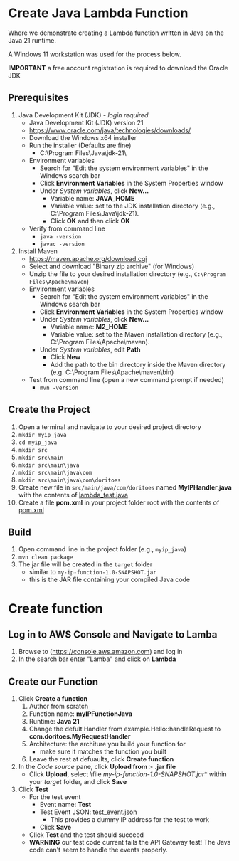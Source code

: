 # Create Java Lambda Function
Where we demonstrate creating a Lambda function written in Java on the Java 21 runtime.

A Windows 11 workstation was used for the process below.

**IMPORTANT** a free account registration is required to download the Oracle JDK

## Prerequisites
1. Java Development Kit (JDK) - *login required*
    - Java Development Kit (JDK) version 21
    - https://www.oracle.com/java/technologies/downloads/
    - Download the Windows x64 installer
    - Run the installer (Defaults are fine)
      - C:\Program Files\Java\jdk-21\
    - Environment variables
      - Search for "Edit the system environment variables" in the Windows search bar
      - Click **Environment Variables** in the System Properties window
      - Under *System variables*, click **New...**
        - Variable name: **JAVA_HOME**
        - Variable value: set to the JDK installation directory (e.g., C:\Program Files\Java\jdk-21).
        - Click **OK** and then click **OK**
    - Verify from command line
      - `java -version`
      - `javac -version`
2. Install Maven
    - https://maven.apache.org/download.cgi
    - Select and download "Binary zip archive" (for Windows)
    - Unzip the file to your desired installation directory (e.g., `C:\Program Files\Apache\maven`)
    - Environment variables
      - Search for "Edit the system environment variables" in the Windows search bar
      - Click **Environment Variables** in the System Properties window
      - Under *System variables*, click **New...**
        - Variable name: **M2_HOME**
        - Variable value: set to the Maven installation directory (e.g., C:\Program Files\Apache\maven).
      - Under *System variables*, edit **Path**
        - Click **New**
        - Add the path to the bin directory inside the Maven directory (e.g. C:\Program Files\Apache\maven\bin)
    - Test from command line (open a new command prompt if needed)
      - `mvn -version`

## Create the Project
1. Open a terminal and navigate to your desired project directory
2. `mkdir myip_java`
3. `cd myip_java`
4. `mkdir src`
5. `mkdir src\main`
6. `mkdir src\main\java`
7. `mkdir src\main\java\com`
8. `mkdir src\main\java\com\doritoes`
9. Create new file in `src/main/java/com/doritoes` named  **MyIPHandler.java** with the contents of [lambda_test.java](lambda_test.java)
10. Create a file **pom.xml** in your project folder root with the contents of [pom.xml](pom.xml)

## Build
1. Open command line in the project folder (e.g., `myip_java`)
2. `mvn clean package`
3. The jar file will be created in the `target` folder
    - similar to `my-ip-function-1.0-SNAPSHOT.jar`
    - this is the JAR file containing your compiled Java code
   
# Create function
## Log in to AWS Console and Navigate to Lamba
1. Browse to (https://console.aws.amazon.com) and log in
2. In the search bar enter "Lamba" and click on **Lambda**
## Create our Function
1. Click **Create a function**
    1. Author from scratch
    2. Function name: **myIPFunctionJava**
    3. Runtime: **Java 21**
    4. Change the defult Handler from example.Hello::handleRequest to **com.doritoes.MyRequestHandler**
    6. Architecture: the architure you build your function for
        - make sure it matches the function you built
    7. Leave the rest at defuaults, click **Create function**
2. In the *Code source* pane, click **Upload from** > **.jar file**
    - Click **Upload**, select \file *my-ip-function-1.0-SNAPSHOT.jar** within your *target* folder, and click **Save**
3. Click **Test**
    - For the test event
      - Event name: **Test**
      - Test Event JSON: [test_event.json](test_event.json)
        - This provides a dummy IP address for the test to work
      - Click **Save**
    - Click **Test** and the test should succeed
    - **WARNING** our test code current fails the API Gateway test! The Java code can't seem to handle the events properly.
